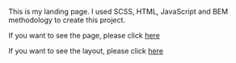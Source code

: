 This is my landing page. I used SCSS, HTML, JavaScript and BEM methodology to create this project.

If you want to see the page, please click [here](https://growinganans.github.io/bose_landing/)

If you want to see the layout, please click [here](https://www.figma.com/file/OMjQNb3hg1LKMV4OwyQ3Ao/BOSE?type=design&node-id=0-1&mode=design)
